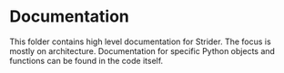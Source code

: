 # Documentation

This folder contains high level documentation for Strider. The focus is mostly on architecture. Documentation for specific Python objects and functions can be found in the code itself.
